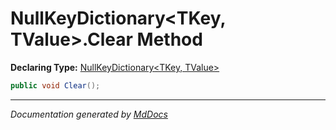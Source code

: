 ﻿# NullKeyDictionary\<TKey, TValue\>.Clear Method

**Declaring Type:** [NullKeyDictionary\<TKey, TValue\>](../index.md)

```csharp
public void Clear();
```
___

*Documentation generated by [MdDocs](https://github.com/ap0llo/mddocs)*
